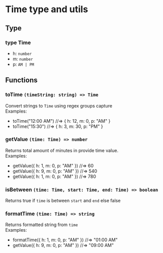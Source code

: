 # Time type and utils

## Type
### type Time
  - h: `number`
  - m: `number`
  - p: `AM | PM`

## Functions
### toTime `(timeString: string) => Time`
Convert strings to `Time` using regex groups capture  
Examples:  
  - toTime("12:00 AM") //=> { h: 12, m: 0, p: "AM" }
  - toTime("15:30") //=> { h: 3, m: 30, p: "PM" }
  
### getValue `(time: Time) => number`
Returns total amount of minutes in provide time value.  
Examples:  
  - getValue({ h: 1, m: 0, p: "AM" }) //=> 60
  - getValue({ h: 9, m: 0, p: "AM" }) //=> 540
  - getValue({ h: 1, m: 0, p: "AM" }) //=> 780

### isBetween `(time: Time, start: Time, end: Time) => boolean`
Returns true if `time` is between `start` and `end` else false

### formatTime `(time: Time) => string`
Returns formatted string from `time`  
Examples:  
  - formatTime({ h: 1, m: 0, p: "AM" }) //=> "01:00 AM"
  - getValue({ h: 9, m: 0, p: "AM" }) //=> "09:00 AM"
